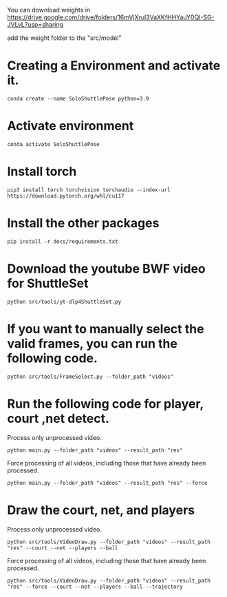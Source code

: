 
You can download weights in https://drive.google.com/drive/folders/16mVjXrul3VaXKfHHYauY0QI-SG-JVLvL?usp=sharing

add the weight folder to the "src/model"

# Creating a Environment and activate it.

```
conda create --name SoloShuttlePose python=3.9
```

# Activate environment

```
conda activate SoloShuttlePose
```

# Install torch

```
pip3 install torch torchvision torchaudio --index-url https://download.pytorch.org/whl/cu117
```

# Install the other packages

```
pip install -r docs/requirements.txt
```

# Download the youtube BWF video for ShuttleSet

```
python src/tools/yt-dlp4ShuttleSet.py
```


# If you want to manually select the valid frames, you can run the following code.

```
python src/tools/FrameSelect.py --folder_path "videos"
```

# Run the following code for player, court ,net detect.

Process only unprocessed video.

```
python main.py --folder_path "videos" --result_path "res" 
```

Force processing of all videos, including those that have already been processed.

```
python main.py --folder_path "videos" --result_path "res" --force
```

# Draw the court,  net, and players

Process only unprocessed video.

```
python src/tools/VideoDraw.py --folder_path "videos" --result_path "res" --court --net --players --ball
```

Force processing of all videos, including those that have already been processed.

```
python src/tools/VideoDraw.py --folder_path "videos" --result_path "res" --force --court --net --players --ball --trajectory
```

